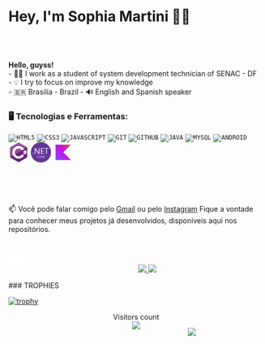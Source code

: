  <h1 align="left">Hey, I'm Sophia Martini 🤙🏻</h1>
</br>
</br>
</br>
<strong>Hello, guyss!</strong>
<br/>- ✍🏻 I work as a student of system development technician of SENAC - DF 
<br/>- 💡 I try to focus on improve my knowledge
</br>- 🇧🇷  Brasilia - Brazil
- 🔊 English and Spanish speaker
  
### 🖥️ Tecnologias e Ferramentas: 

<code><img width="40px" src="https://cdn.jsdelivr.net/gh/devicons/devicon/icons/html5/html5-original-wordmark.svg" title = "HTML5"/></code>
<code><img width="40px" src="https://cdn.jsdelivr.net/gh/devicons/devicon/icons/css3/css3-original-wordmark.svg" title = "CSS3"/></code>
<code><img width="40px" src="https://cdn.jsdelivr.net/gh/devicons/devicon/icons/javascript/javascript-original.svg" title = "JAVASCRIPT"/></code>
<code><img width="40px" src="https://cdn.jsdelivr.net/gh/devicons/devicon/icons/git/git-original.svg" title = "GIT"/></code>
<code><img width="40px" src="https://cdn.jsdelivr.net/gh/devicons/devicon/icons/github/github-original.svg" title = "GITHUB"/></code>
<code><img width="40px" src="https://cdn.jsdelivr.net/gh/devicons/devicon/icons/java/java-original.svg" title = "JAVA"/></code>
<code><img width="40px" src="https://cdn.jsdelivr.net/gh/devicons/devicon/icons/mysql/mysql-original.svg" title = "MYSQL"/></code>
<code><img width="40px" src="https://cdn.jsdelivr.net/gh/devicons/devicon/icons/android/android-original.svg" title = "ANDROID"/></code>
<code><img width="40px" src="https://github.com/devicons/devicon/blob/v2.16.0/icons/csharp/csharp-original.svg" title = "CSHARP"/></code>
<code><img width="40px" src="https://github.com/devicons/devicon/blob/v2.16.0/icons/dotnetcore/dotnetcore-original.svg" title = "DOTNET"/></code>
<code><img width="40px" src="https://github.com/devicons/devicon/blob/v2.16.0/icons/kotlin/kotlin-original.svg" title = "KOTLIN"/></code>


</br>
</br>
</br>

📫 Você pode falar comigo pelo [Gmail](sopmartinidea@gmail.com) ou pelo [Instagram](https://instagram.com/sopmartinia_) Fique a vontade para conhecer meus projetos já desenvolvidos, disponíveis aqui nos repositórios.

</br>

<a href="https://www.instagram.com/sopmartinia_" target="_blank"><img align="left" alt="Instagram" width="22px" src="https://github.com/Aakarsh-B/trying-repos/blob/master/insta.svg" />
<a href="https://www.linkedin.com/in/sophiamartinidealbuquerque" target="_blank"><img align="left" alt="LinkedIn" width="22px" src="https://github.com/Aakarsh-B/trying-repos/blob/master/linkedin.svg" />

##
<p align="center">
<a href="https://github.com/SophiaMartini">
  <img height="180em" src="https://github-readme-stats-eight-theta.vercel.app/api?username=sophiamartini&show_icons=true&theme=algolia&include_all_commits=true&count_private=true"/>
  <img height="180em" src="https://github-readme-stats-eight-theta.vercel.app/api/top-langs/?username=sophiamartini&layout=compact&langs_count=8&theme=algolia"/>
 
</a>
</p>
 ### TROPHIES
 

[![trophy](https://github-profile-trophy.vercel.app/?username=SophiaMartini&theme=onedark)](https://github.com/ryo-ma/github-profile-trophy)

 <p align="center"> 
  Visitors count<br>
  <img src="https://profile-counter.glitch.me/SophiaMartini/count.svg" />
 </p>
<img align="right" width="150px" style="margin-top:-20px" src="https://i.ibb.co/C5rtHLd/jeni01.png">
</br>
</br>
</br>
</br>
</br>
</br>


